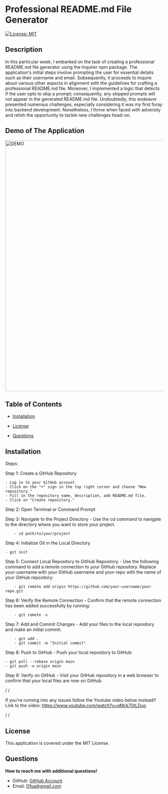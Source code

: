 # Professional README.md File Generator

[![License: MIT](https://img.shields.io/badge/License-MIT-yellow.svg)](https://opensource.org/licenses/MIT)

## Description

In this particular week, I embarked on the task of creating a professional README.md file generator using the Inquirer npm package. The application's initial steps involve prompting the user for essential details such as their username and email. Subsequently, it proceeds to inquire about various other aspects in alignment with the guidelines for crafting a professional README.md file. Moreover, I implemented a logic that detects if the user opts to skip a prompt; consequently, any skipped prompts will not appear in the generated README.md file. Undoubtedly, this endeavor presented numerous challenges, especially considering it was my first foray into backend development. Nonetheless, I thrive when faced with adversity and relish the opportunity to tackle new challenges head-on.

## Demo of The Application

<img src="Main/demo/gif11111111.gif" alt="DEMO" style="width: 800px; height: 800px; vertical-align: middle;">

## Table of Contents

- [Installation](#installation)

- [License](#license)

- [Questions](#questions)

## Installation

Steps:

Step 1: Create a GitHub Repository

    - Log in to your GitHub account.
    - Click on the "+" sign in the top right corner and choose "New repository."
    - Fill in the repository name, description, add README.md file.
    - Click on "Create repository."

Step 2: Open Terminal or Command Prompt

Step 3: Navigate to the Project Directory - Use the cd command to navigate to the directory where you want to store your project.

        - cd path/to/your/project

Step 4: Initialize Git in the Local Directory

    - git init

Step 5: Connect Local Repository to GitHub Repository - Use the following command to add a remote connection to your GitHub repository. Replace your-username with your GitHub username and your-repo with the name of your GitHub repository:

        - git remote add origin https://github.com/your-username/your-repo.git

Step 6: Verify the Remote Connection - Confirm that the remote connection has been added successfully by running:

        - git remote -v

Step 7: Add and Commit Changes - Add your files to the local repository and make an initial commit:

        - git add .
        - git commit -m "Initial commit"

Step 8: Push to GitHub - Push your local repository to GitHub:

    - git pull --rebase origin main
    - git push -u origin main

Step 9: Verify on GitHub - Visit your GitHub repository in a web browser to confirm that your local files are now on GitHub.

/
/

If you're running into any issues follow the Youtube video below instead!!
Link to the video: https://www.youtube.com/watch?v=qMck70tLDuo

/
/

## License

This application is covered under the MIT License.

## Questions

**How to reach me with additional questions!**

- GitHub: [GitHub Account](https://github.com/Sajjadalgburi)
- Email: Dfsa@gmail.com
